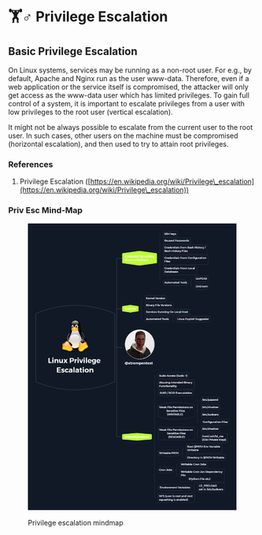 # 🏋♂ Privilege Escalation

## Basic Privilege Escalation

On Linux systems, services may be running as a non-root user. For e.g., by default, Apache and Nginx run as the user www-data. Therefore, even if a web application or the service itself is compromised, the attacker will only get access as the www-data user which has limited privileges. To gain full control of a system, it is important to escalate privileges from a user with low privileges to the root user (vertical escalation).&#x20;

It might not be always possible to escalate from the current user to the root user. In such cases, other users on the machine must be compromised (horizontal escalation), and then used to try to attain root privileges.&#x20;

### References

1. Privilege Escalation ([https://en.wikipedia.org/wiki/Privilege\_escalation](https://en.wikipedia.org/wiki/Privilege\_escalation))



### Priv Esc Mind-Map

<figure><img src="../../../.gitbook/assets/readmev2.png" alt=""><figcaption><p>Privilege escalation mindmap</p></figcaption></figure>

